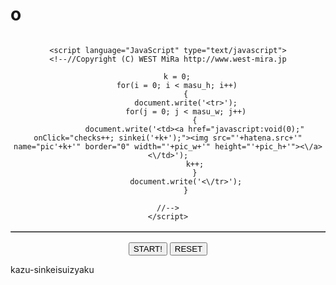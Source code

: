# o<html >

<head>
  <meta http-equiv="Content-Type" content="text/html; charset=UTF-8">
  <title>okazu神経衰弱</title>
<script language="JavaScript"><!--//

	hatena=new Image();


	hatena.src="yuugiou.gif";

	pic_w=100;

	pic_h=150;

	hayasa=400;

	clear_dore=0;

	clear_moji='おめでとう！これで貴方もokazuマスターです。';

	clear_url='clear.html';

	masu_h=4;

	masu_w=5;


	pic=new Array();
	kazu=new Array();
	ikutu=0;
	atari=0;
	num=0;
	checks=0;
	mae = -1;
	c_moji = "";
	function img_load()
		{
		if(checks == 0)
			{
			for(i = 0; i < 10; i++)document.images["hidden"].src=pic[i].src;
			document.images["hidden"].src=hatena.src;
			}
		}

	function my_reset()
		{
		ikutu=0;	atari=0;	i=0;	j=0;	doko=0;
		c_moji = "";
		num=Math.floor(masu_w * masu_h / 10 / 2);
		max=10;	min=0;	ataris=new Array();
		if((masu_w * masu_h) % 20 != 0)alert('数値エラーです。\n升目の合計数が不正です。');
		else {
			while(i < num)
				{
				while(j < max)
					{
					kazu[j]=Math.floor(Math.random()*10);
					if(j == 0)j++;
					else 
						{
						a=min;
						while(a < j)
							{
							if(kazu[a] != kazu[j])a++;
							else break;
							}
						 if(a == j)j++;
						}
					if(max >= (10 * 2 * (i+1))+10){ break; }
					else if(j % 10 == 0){ min=max; max+=10; }
					}
				i++;
				}
			for(i = 0; i < masu_w * masu_h; i++)
				{
				pic[i]=new Image();
				pic[i].src=""+kazu[i]+".gif";
				document.images["pic"+i].src=hatena.src;
				}
			checks=0;
			}
		num=0;
		}

	function modosu()
		{
		atari_han(mae);
		if(i == ataris.length+1)document.images["pic"+mae].src=hatena.src;
		atari_han(tugi);
		if(i == ataris.length+1)document.images["pic"+tugi].src=hatena.src;
		return;
		}

	function atari_han(doko)
		{
		i=0;
		while(i < ataris.length+1)
			{
			if(ataris[i] != doko)i++;
			else break;
			}
		return i;
		}

	function sinkei(doko)
		{
		if(doko < 10)dore = "0" + doko + ",";
		else dore = doko + ",";
		if(checks == 1 && c_moji.indexOf(dore , 0) == -1)
			{
			checks = 2;
			atari_han(doko); 
			if(i == ataris.length+1)document.images["pic"+doko].src=pic[doko].src;
			if(ikutu == 1)
				{
				ikutu=0;
				if(pic[mae].src != pic[doko].src)
					{
					tugi=doko;
					a=0;
					clearTimeout(a);
					a=setTimeout('modosu()',hayasa);
					}
				else 
					{
					atari++;
					ataris[num]=mae;
					ataris[num+1]=doko;
					num++;
					if(mae < 10)c_moji += "0" + mae + ",";
					else c_moji += mae + ",";
					if(doko < 10)c_moji += "0" + doko + ",";
					else c_moji += doko + ",";
					}
				}
			else if(ikutu == 0)
				{
				mae=doko;
				ikutu++;
				}
			if(atari == Math.floor(masu_w * masu_h / 2))
				{
				if(clear_dore)location.href=clear_url;
				else alert(clear_moji);
				}
			}
		checks = 0;
		}

//-->
</script>

</head>

<body onLoad="my_reset();img_load();">

<div align="center">


<img src="" name="hidden" width="1" height="1" border="0">

<table cellpadding="0" border="1" cellspacing="0" align="center">

	<script language="JavaScript" type="text/javascript">
	<!--//Copyright (C) WEST MiRa http://www.west-mira.jp

		k = 0;
		for(i = 0; i < masu_h; i++)
			{
			document.write('<tr>');
			for(j = 0; j < masu_w; j++)
				{
				document.write('<td><a href="javascript:void(0);" onClick="checks++; sinkei('+k+');"><img src="'+hatena.src+'" name="pic'+k+'" border="0" width="'+pic_w+'" height="'+pic_h+'"><\/a><\/td>');
				k++;
				}
			document.write('<\/tr>');
			}

	//-->
	</script>

</table>

<form name="form1">
	<input type="button" value="START!" onClick="my_reset();">
	<input type="button" value="RESET" onClick="my_reset();">
 </form>


</div>

</body></html>kazu-sinkeisuizyaku
